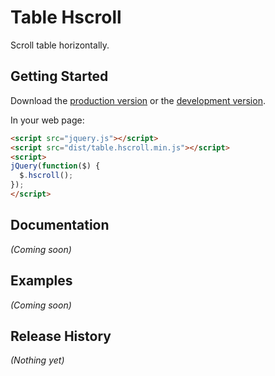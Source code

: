 # Table Hscroll

Scroll table horizontally.

## Getting Started
Download the [production version][min] or the [development version][max].

[min]: https://raw.github.com/mitja/table.hscroll/master/dist/table.hscroll.min.js
[max]: https://raw.github.com/mitja/table.hscroll/master/dist/table.hscroll.js

In your web page:

```html
<script src="jquery.js"></script>
<script src="dist/table.hscroll.min.js"></script>
<script>
jQuery(function($) {
  $.hscroll();
});
</script>
```

## Documentation
_(Coming soon)_

## Examples
_(Coming soon)_

## Release History
_(Nothing yet)_
